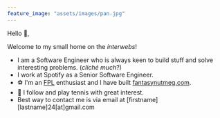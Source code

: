 ```yaml
---
feature_image: "assets/images/pan.jpg"
---
```


Hello 👋,

Welcome to my small home on the *interwebs*!

- I am a Software Engineer who is always keen to build stuff and solve interesting problems. (*cliché much*?)
- I work at Spotify as a Senior Software Engineer.
- ⚽ I'm an [FPL](https://fantasy.premierleague.com/) enthusiast and I have built [fantasynutmeg.com](https://www.fantasynutmeg.com/).
- 🎾 I follow and play tennis with great interest.
- Best way to contact me is via email at [firstname][lastname]24[at]gmail.com
